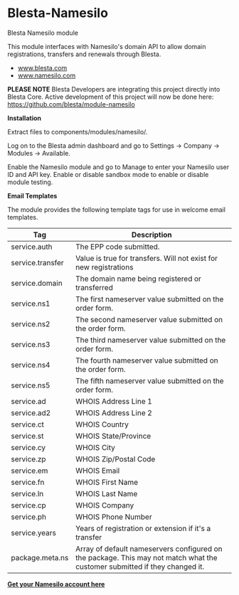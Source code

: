 # Blesta-Namesilo
Blesta Namesilo module

This module interfaces with Namesilo's domain API to allow domain registrations, transfers and renewals through Blesta.

* www.blesta.com
* www.namesilo.com

**PLEASE NOTE**
Blesta Developers are integrating this project directly into Blesta Core. Active development of this project will now be done here:
https://github.com/blesta/module-namesilo

**Installation**

Extract files to components/modules/namesilo/.

Log on to the Blesta admin dashboard and go to Settings -> Company -> Modules -> Available.

Enable the Namesilo module and go to Manage to enter your Namesilo user ID and API key. Enable or disable sandbox mode to enable or disable module testing.

**Email Templates**

The module provides the following template tags for use in welcome email templates.

| Tag  | Description |
| ------------- | ------------- |
| service.auth  | The EPP code submitted.  |
| service.transfer | Value is true for transfers.  Will not exist for new registrations |
| service.domain  | The domain name being registered or transferred |
| service.ns1 | The first nameserver value submitted on the order form. |
| service.ns2 | The second nameserver value submitted on the order form. |
| service.ns3 | The third nameserver value submitted on the order form. |
| service.ns4 | The fourth nameserver value submitted on the order form. |
| service.ns5 | The fifth nameserver value submitted on the order form. |
| service.ad | WHOIS Address Line 1 |
| service.ad2 | WHOIS Address Line 2 |
| service.ct | WHOIS Country |
| service.st | WHOIS State/Province |
| service.cy | WHOIS City |
| service.zp | WHOIS Zip/Postal Code |
| service.em | WHOIS Email |
| service.fn | WHOIS First Name |
| service.ln | WHOIS Last Name |
| service.cp | WHOIS Company |
| service.ph | WHOIS Phone Number |
| service.years | Years of registration or extension if it's a transfer |
| package.meta.ns | Array of default nameservers configured on the package.  This may not match what the customer submitted if they changed it. |

**[Get your Namesilo account here](https://www.namesilo.com/)**
